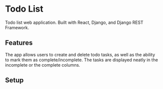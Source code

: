 # Todo List

Todo list web application. Built with React, Django, and Django REST Framework.

## Features

The app allows users to create and delete todo tasks, as well as the ability to mark them as complete/incomplete. The tasks are displayed neatly in the incomplete or the complete columns.

## Setup
